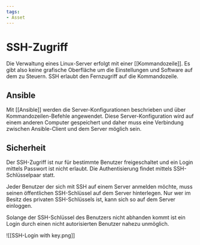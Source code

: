 ```yaml
---
tags:
- Asset
---
```

# SSH-Zugriff

Die Verwaltung eines Linux-Server erfolgt mit einer [[Kommandozeile]]. Es gibt also keine grafische Oberfläche um die Einstellungen und Software auf dem zu Steuern. SSH erlaubt den Fernzugriff auf die Kommandozeile.

## Ansible

Mit [[Ansible]] werden die Server-Konfigurationen beschrieben und über Kommandozeilen-Befehle angewendet. Diese Server-Konfiguration wird auf einem anderen Computer gespeichert und daher muss eine Verbindung zwischen Ansible-Client und dem Server möglich sein.

## Sicherheit

Der SSH-Zugriff ist nur für bestimmte Benutzer freigeschaltet und ein Login mittels Passwort ist nicht erlaubt. Die Authentisierung findet mittels SSH-Schlüsselpaar statt.

Jeder Benutzer der sich mit SSH auf einem Server anmelden möchte, muss seinen öffentlichen SSH-Schlüssel auf dem Server hinterlegen. Nur wer im Besitz des privaten SSH-Schlüssels ist, kann sich so auf dem Server einloggen.

Solange der SSH-Schlüssel des Benutzers nicht abhanden kommt ist ein Login durch einen nicht autorisierten Benutzer nahezu unmöglich.

![[SSH-Login with key.png]]